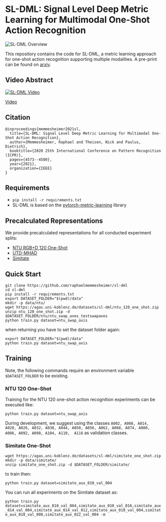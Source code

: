 # SL-DML: Signal Level Deep Metric Learning for Multimodal One-Shot Action Recognition

![SL-DML Overview](images/example.png)

This repository contains the code for SL-DML, a metric learning approach for one-shot action recognition supporting multiple modalities. A pre-print can be found on [arxiv](https://arxiv.org/pdf/2004.11085.pdf).

## Video Abstract


[![SL-DML Video](images/sl-dml_video_preview.png)](https://youtu.be/Wdy_YPPiYgc)

[Video](https://userpages.uni-koblenz.de/~raphael/videos/sl-dml.mp4)

## Citation

```
@inproceedings{memmesheimer2021sl,
  title={SL-DML: Signal Level Deep Metric Learning for Multimodal One-Shot Action Recognition},
  author={Memmesheimer, Raphael and Theisen, Nick and Paulus, Dietrich},
  booktitle={2020 25th International Conference on Pattern Recognition (ICPR)},
  pages={4573--4580},
  year={2021},
  organization={IEEE}
}
```

## Requirements

* `pip install -r requirements.txt`
*  SL-DML is based on the [pytorch-metric-learning](https://github.com/KevinMusgrave/pytorch-metric-learning) library

## Precalculated Representations

We provide precalculated representations for all conducted experiment splits:

* [NTU RGB+D 120 One-Shot](https://agas.uni-koblenz.de/datasets/sl-dml/ntu_120_one_shot.zip)
* [UTD-MHAD](https://agas.uni-koblenz.de/datasets/sl-dml/utdmhad_one_shot.zip)
* [Simitate](https://agas.uni-koblenz.de/datasets/sl-dml/simitate_one_shot.zip) 

## Quick Start


```
git clone https://github.com/raphaelmemmesheimer/sl-dml
cd sl-dml
pip install -r requirements.txt
export DATASET_FOLDER="$(pwd)/data"
mkdir -p data/ntu/
wget https://agas.uni-koblenz.de/datasets/sl-dml/ntu_120_one_shot.zip
unzip ntu_120_one_shot.zip -d $DATASET_FOLDER/ntu/ntu_swap_axes_testswapaxes
python train.py dataset=ntu_swap_axis
```
when returning you have to set the dataset folder again:

```
export DATASET_FOLDER="$(pwd)/data"
python train.py dataset=ntu_swap_axis
```

## Training

Note, the following commands require an environment variable `$DATASET_FOLDER` to be existing.

### NTU 120 One-Shot

Training for the NTU 120 one-shot action recognition experiments can be executed like:

`python train.py dataset=ntu_swap_axis`

During development, we suggest using the classes `A002, A008, A014, A020, A026, A032, A038, A044, A050, A056, A062, A068, A074, A080, A086, A092, A098, A104, A110,  A116` as validation classes.

### Simitate One-Shot

```
wget https://agas.uni-koblenz.de/datasets/sl-dml/simitate_one_shot.zip
mkdir -p data/simitate/
unzip simitate_one_shot.zip -d $DATASET_FOLDER/simitate/
```

to train then:
```
python train.py dataset=simitate_aux_010_val_004
```

You can run all experiments on the Simitate dataset as:

`python train.py dataset=simitate_aux_010_val_004,simitate_aux_010_val_016,simitate_aux_014_val_004,simitate_aux_014_val_012,simitate_aux_018_val_004,simitate_aux_018_val_008,simitate_aux_022_val_004 -m`
